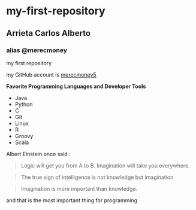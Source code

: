 # my-first-repository

## Arrieta Carlos Alberto

### alias @merecmoney

my first repository

my GitHub account is [merecmoney5](https://github.com/merecmoney5)

**Favorite Programming Languages and Developer Tools**

- Java
- Python
- C
- Git
- Linux
- R
- Groovy
- Scala

Albert Einstein once said :
>Logic will get you from A to B. Imagination will take you everywhere.

>The true sign of intelligence is not knowledge but imagination

>Imagination is more important than knowledge.

and that is the most important thing for programming
